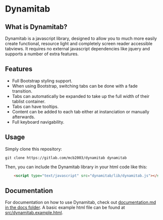 # Dynamitab

## What is Dynamitab?

  Dynamitab is a javascript library, designed to allow you to much more easily create functional, resource light and completely screen reader accessible tabviews. It requires no external javascript dependencies like jquery and supports a number of extra features.

## Features

*  Full Bootstrap styling support.
*  When using Bootstrap, switching tabs can be done with a fade transition.
*  Tabs can automatically be expanded to take up the full width of their tablist container.
*  Tabs can have tooltips.
*  Content can be added to each tab either at instanciation or manually afterwards.
*  Full keyboard navigability.

## Usage

  Simply clone this repository:

    git clone https://gitlab.com/mcb2003/dynamitab dynamitab

  Then, you can include the Dynamitab library in your html code like this:

```html
    <script type="text/javascript" src="dynamitab/lib/dynamitab.js"></script>
```

## Documentation

  For documentation on how to use Dynamitab, check out [documentation.md in the docs folder](docs/documentation.md). A basic example html file can be found at [src/dynamitab.example.html](src/dynamitab.example.html).
